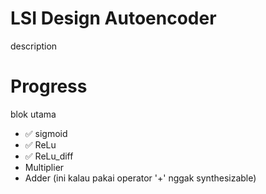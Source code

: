 
# LSI Design Autoencoder

description


# Progress

blok utama

- ✅ sigmoid 
- ✅ ReLu
- ✅ ReLu_diff
- Multiplier
- Adder (ini kalau pakai operator '+' nggak synthesizable)

